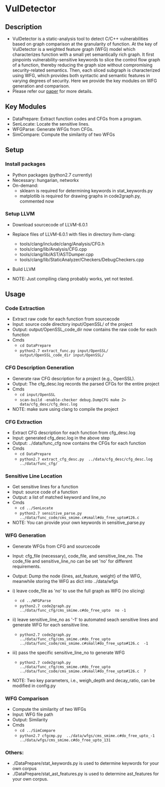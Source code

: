 # VulDetector

## Description
* VulDetector is a static-analysis tool to detect C/C++ vulnerabilities based on graph comparison at the granularity of function. At the key of VulDetector is a weighted feature graph (WFG) model which characterizes function with a small yet semantically rich graph. It first pinpoints vulnerability-sensitive keywords to slice the control flow graph of a function, thereby reducing the graph size without compromising security-related semantics. Then, each sliced subgraph is characterized using WFG, which provides both syntactic and semantic features in varying degrees of security. Here we provide the key modules on WFG generation and comparison. 
* Please refer our [paper](https://ieeexplore.ieee.org/document/9309254) for more details. 
 

## Key Modules
* DataPrepare: Extract function codes and CFGs from a program.
* SenLocate: Locate the sensitive lines.
* WFGParse: Generate WFGs from CFGs.
* SimCompare: Compute the similarity of two WFGs


## Setup
### Install packages
* Python packages (python2.7 currently)
* Necessary: hungarian, networkx
* On-demand: 
	* sklearn is required for determining keywords in stat_keywords.py
	* matplotlib is required for drawing graphs in code2graph.py, commented now  

### Setup LLVM
* Download sourcecode of LLVM-6.0.1
* Replace files of LLVM-6.0.1 with files in directory llvm-clang:
	* tools/clang/include/clang/Analysis/CFG.h<br>
	* tools/clang/lib/Analysis/CFG.cpp<br>
	* tools/clang/lib/AST/ASTDumper.cpp<br>
	* tools/clang/lib/StaticAnalyzer/Checkers/DebugCheckers.cpp<br>
* Build LLVM

* NOTE: Just compiling clang probably works, yet not tested. 


## Usage
  
### Code Extraction 
* Extract raw code for each function from sourcecode
* Input: source code directory input/OpenSSL/ of the project
* Output: output/OpenSSL_code_dir now contains the raw code for each function
* Cmds
	* `cd DataPrepare`
	* `python2.7 extract_func.py input/OpenSSL/ output/OpenSSL_code_dir input/OpenSSL/`

### CFG Description Generation
* Generate raw CFG description for a project (e.g., OpenSSL). 
* Output: The cfg_desc.log records the parsed CFGs for the entire project
* Cmds
	* `cd input/OpenSSL`
	* `scan-build -enable-checker debug.DumpCFG make 2>  data/cfg_desc/cfg_desc.log`
*  NOTE: make sure using clang to compile the project

### CFG Extraction 
* Extract CFG description for each function from cfg_desc.log
* Input: generated cfg_desc.log in the above step
* Output: ../data/func_cfg now contains the CFGs for each function 
* Cmds
	* `cd DataPrepare`
	* `python2.7 extract_cfg_desc.py  ../data/cfg_desc/cfg_desc.log  ../data/func_cfg/`

### Sensitive Line Location 
* Get sensitive lines for a function
* Input: source code of a function
* Output: a list of matched keyword and line_no
* Cmds
	* `cd ../SenLocate`
	* `python2.7 sensitive_parse.py ../data/func_code/cms_smime.c#small#do_free_upto#126.c`
*  NOTE: You can provide your own keywords in sensitive_parse.py

### WFG Generation 
* Generate WFGs from CFG and sourcecode
* Input: cfg_file (necessary), code_file, and sensitive_line_no. The code_file and sensitive_line_no can be set 'no' for different requirements.
* Output: Dump the node {lines, ast_feature, weight} of the WFG, meanwhile storing the WFG as dict into ../data/wfgs
*  i) leave code_file as 'no' to use the full graph as WFG (no slicing)	
	*  `cd ../WFGParse`
	*  `python2.7 code2graph.py ../data/func_cfg/cms_smime.c#do_free_upto  no -1`
  
*  ii) leave sensitive_line_no as '-1' to automated seach sensitive lines and generate WFG for each sensitive line.
	*  `python2.7 code2graph.py ../data/func_cfg/cms_smime.c#do_free_upto  ../data/func_code/cms_smime.c#small#do_free_upto#126.c  -1`
  
*  iii) pass the specific sensitive_line_no to generate WFG
	*  `python2.7 code2graph.py ../data/func_cfg/cms_smime.c#do_free_upto  ../data/func_code/cms_smime.c#small#do_free_upto#126.c  7`
  
*  NOTE: Two key parameters, i.e., weigh_depth and decay_ratio, can be modified in config.py
  
### WFG Comparison
* Compute the similarity of two WFGs
* Input: WFG file path
* Output: Similarity
* Cmds
	*  `cd ../SimCompare`
	*  `python2.7 cfgcmp.py  ../data/wfgs/cms_smime.c#do_free_upto_-1  ../data/wfgs/cms_smime.c#do_free_upto_131`

### Others:
* ./DataPrepare/stat_keywords.py is used to determine keywords for your own corpus
* ./DataPrepare/stat_ast_features.py is used to determine ast_features for your own corpus.
